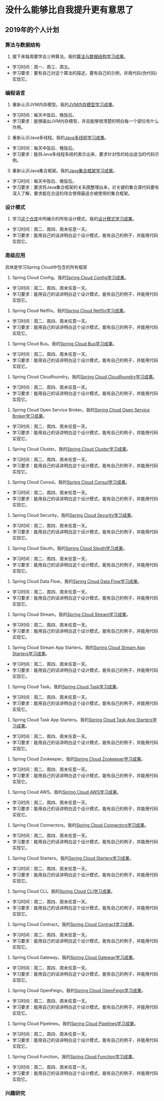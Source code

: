 # 没什么能够比自我提升更有意思了
## 2019年的个人计划
### 算法与数据结构
1. 接下来每周要学会三种算法。我的[算法与数据结构学习成果][0]。
- 学习时间：周一、周三、周五。
- 学习要求：要有自己对这个算法的描述，要有自己的示例，并用代码(伪代码)实现它。

### 编程语言
1. 重新认识JVM内存模型。我的[JVM内存模型学习成果][1]。
- 学习时间：每天中饭后、晚饭后。
- 学习要求：能够画出JVM内存模型，并且能够很清楚的明白每一个部位有什么作用。

2. 重新认识Java多线程。我的[Java多线程学习成果][2]。
- 学习时间：每天中饭后、晚饭后。
- 学习要求：能将Java多线程系统的表示出来，要求针对性的给出适当的代码示例。

3. 重新认识Java集合框架。我的[Java集合框架学习成果][3]。
- 学习时间：每天中饭后、晚饭后。
- 学习要求：要求将Java集合框架的关系图整理出来，对关键的集合源代码要有深入了解，要求能在合适的场合使用最适合被使用的集合框架。

### 设计模式
1. 学习[这个仓库][4]中所展示的所有设计模式。我的[设计模式学习成果][5]。
- 学习时间：周二、周四、周末任意一天。
- 学习要求：能用自己的话讲明白这个设计模式，能有自己的例子，并能用代码实现它。

### 高级应用
具体是学习Spring Cloud中包含的所有框架
1. Spring Cloud Config。我的[Spring Cloud Config学习成果][6]。
- 学习时间：周二、周四、周末任意一天。
- 学习要求：能用自己的话讲明白这个设计模式，能有自己的例子，并能用代码实现它。

1. Spring Cloud Netflix。我的[Spring Cloud Netflix学习成果][6]。
- 学习时间：周二、周四、周末任意一天。
- 学习要求：能用自己的话讲明白这个设计模式，能有自己的例子，并能用代码实现它。

1. Spring Cloud Bus。我的[Spring Cloud Bus学习成果][6]。
- 学习时间：周二、周四、周末任意一天。
- 学习要求：能用自己的话讲明白这个设计模式，能有自己的例子，并能用代码实现它。

1. Spring Cloud Cloudfoundry。我的[Spring Cloud Cloudfoundry学习成果][6]。
- 学习时间：周二、周四、周末任意一天。
- 学习要求：能用自己的话讲明白这个设计模式，能有自己的例子，并能用代码实现它。

1. Spring Cloud Open Service Broker。我的[Spring Cloud Open Service Broker学习成果][6]。
- 学习时间：周二、周四、周末任意一天。
- 学习要求：能用自己的话讲明白这个设计模式，能有自己的例子，并能用代码实现它。

1. Spring Cloud Cluster。我的[Spring Cloud Cluster学习成果][6]。
- 学习时间：周二、周四、周末任意一天。
- 学习要求：能用自己的话讲明白这个设计模式，能有自己的例子，并能用代码实现它。

1. Spring Cloud Consul。我的[Spring Cloud Consul学习成果][6]。
- 学习时间：周二、周四、周末任意一天。
- 学习要求：能用自己的话讲明白这个设计模式，能有自己的例子，并能用代码实现它。

1. Spring Cloud Security。我的[Spring Cloud Security学习成果][6]。
- 学习时间：周二、周四、周末任意一天。
- 学习要求：能用自己的话讲明白这个设计模式，能有自己的例子，并能用代码实现它。

1. Spring Cloud Sleuth。我的[Spring Cloud Sleuth学习成果][6]。
- 学习时间：周二、周四、周末任意一天。
- 学习要求：能用自己的话讲明白这个设计模式，能有自己的例子，并能用代码实现它。

1. Spring Cloud Data Flow。我的[Spring Cloud Data Flow学习成果][6]。
- 学习时间：周二、周四、周末任意一天。
- 学习要求：能用自己的话讲明白这个设计模式，能有自己的例子，并能用代码实现它。

1. Spring Cloud Stream。我的[Spring Cloud Stream学习成果][6]。
- 学习时间：周二、周四、周末任意一天。
- 学习要求：能用自己的话讲明白这个设计模式，能有自己的例子，并能用代码实现它。

1. Spring Cloud Stream App Starters。我的[Spring Cloud Stream App Starters学习成果][6]。
- 学习时间：周二、周四、周末任意一天。
- 学习要求：能用自己的话讲明白这个设计模式，能有自己的例子，并能用代码实现它。

1. Spring Cloud Task。我的[Spring Cloud Task学习成果][6]。
- 学习时间：周二、周四、周末任意一天。
- 学习要求：能用自己的话讲明白这个设计模式，能有自己的例子，并能用代码实现它。

1. Spring Cloud Task App Starters。我的[Spring Cloud Task App Starters学习成果][6]。
- 学习时间：周二、周四、周末任意一天。
- 学习要求：能用自己的话讲明白这个设计模式，能有自己的例子，并能用代码实现它。

1. Spring Cloud Zookeeper。我的[Spring Cloud Zookeeper学习成果][6]。
- 学习时间：周二、周四、周末任意一天。
- 学习要求：能用自己的话讲明白这个设计模式，能有自己的例子，并能用代码实现它。

1. Spring Cloud AWS。我的[Spring Cloud AWS学习成果][6]。
- 学习时间：周二、周四、周末任意一天。
- 学习要求：能用自己的话讲明白这个设计模式，能有自己的例子，并能用代码实现它。

1. Spring Cloud Connectors。我的[Spring Cloud Connectors学习成果][6]。
- 学习时间：周二、周四、周末任意一天。
- 学习要求：能用自己的话讲明白这个设计模式，能有自己的例子，并能用代码实现它。

1. Spring Cloud Starters。我的[Spring Cloud Starters学习成果][6]。
- 学习时间：周二、周四、周末任意一天。
- 学习要求：能用自己的话讲明白这个设计模式，能有自己的例子，并能用代码实现它。

1. Spring Cloud CLI。我的[Spring Cloud CLI学习成果][6]。
- 学习时间：周二、周四、周末任意一天。
- 学习要求：能用自己的话讲明白这个设计模式，能有自己的例子，并能用代码实现它。

1. Spring Cloud Contract。我的[Spring Cloud Contract学习成果][6]。
- 学习时间：周二、周四、周末任意一天。
- 学习要求：能用自己的话讲明白这个设计模式，能有自己的例子，并能用代码实现它。

1. Spring Cloud Gateway。我的[Spring Cloud Gateway学习成果][6]。
- 学习时间：周二、周四、周末任意一天。
- 学习要求：能用自己的话讲明白这个设计模式，能有自己的例子，并能用代码实现它。

1. Spring Cloud OpenFeign。我的[Spring Cloud OpenFeign学习成果][6]。
- 学习时间：周二、周四、周末任意一天。
- 学习要求：能用自己的话讲明白这个设计模式，能有自己的例子，并能用代码实现它。

1. Spring Cloud Pipelines。我的[Spring Cloud Pipelines学习成果][6]。
- 学习时间：周二、周四、周末任意一天。
- 学习要求：能用自己的话讲明白这个设计模式，能有自己的例子，并能用代码实现它。

1. Spring Cloud Function。我的[Spring Cloud Function学习成果][6]。
- 学习时间：周二、周四、周末任意一天。
- 学习要求：能用自己的话讲明白这个设计模式，能有自己的例子，并能用代码实现它。


### 兴趣研究
[0]:[https://github.com/lzjlxebr/notes/blob/master/notes/dsa]
[1]:[https://github.com/lzjlxebr/notes/blob/master/notes/java/memery-model.md]
[2]:[https://github.com/lzjlxebr/notes/blob/master/notes/java/multi-thread.md]
[3]:[https://github.com/lzjlxebr/notes/blob/master/notes/java/collections.md]
[4]:[https://github.com/iluwatar/java-design-patterns]
[5]:[https://github.com/lzjlxebr/notes/blob/master/notes/design-patterns-in-java/design-patterns-in-java.md]
[6]:[https://github.com/lzjlxebr/notes/blob/master/notes/java/spring-cloud-config.md]